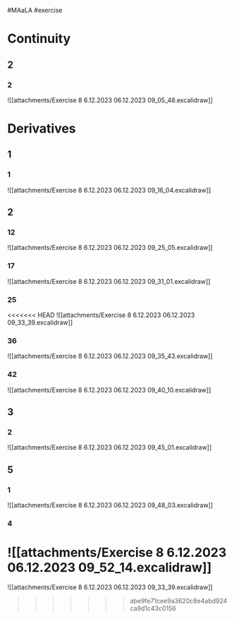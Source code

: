 #MAaLA #exercise 

# Continuity
## 2
### 2
![[attachments/Exercise 8 6.12.2023 06.12.2023 09_05_48.excalidraw]]

# Derivatives
## 1
### 1
![[attachments/Exercise 8 6.12.2023 06.12.2023 09_16_04.excalidraw]]

## 2
### 12
![[attachments/Exercise 8 6.12.2023 06.12.2023 09_25_05.excalidraw]]

### 17
![[attachments/Exercise 8 6.12.2023 06.12.2023 09_31_01.excalidraw]]

### 25
<<<<<<< HEAD
![[attachments/Exercise 8 6.12.2023 06.12.2023 09_33_39.excalidraw]]

### 36
![[attachments/Exercise 8 6.12.2023 06.12.2023 09_35_43.excalidraw]]

### 42
![[attachments/Exercise 8 6.12.2023 06.12.2023 09_40_10.excalidraw]]

## 3
### 2
![[attachments/Exercise 8 6.12.2023 06.12.2023 09_45_01.excalidraw]]

## 5
### 1
![[attachments/Exercise 8 6.12.2023 06.12.2023 09_48_03.excalidraw]]

### 4
![[attachments/Exercise 8 6.12.2023 06.12.2023 09_52_14.excalidraw]]
=======
![[attachments/Exercise 8 6.12.2023 06.12.2023 09_33_39.excalidraw]]
>>>>>>> abe9fe71cee9a3620c8e4abd924ca9d1c43c0156
